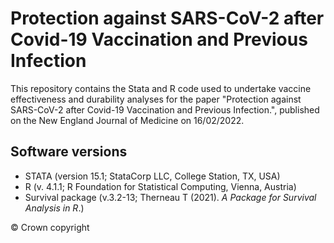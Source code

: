 # Protection against SARS-CoV-2 after Covid-19 Vaccination and Previous Infection

This repository contains the Stata and R code used to undertake vaccine effectiveness and durability analyses for the paper "Protection against SARS-CoV-2 after Covid-19 Vaccination and Previous Infection.", published on the New England Journal of Medicine on 16/02/2022.

## Software versions
- STATA (version 15.1; StataCorp LLC, College Station, TX, USA) 
- R (v. 4.1.1; R Foundation for Statistical Computing, Vienna, Austria) 
- Survival package (v.3.2-13; Therneau T (2021). _A Package for Survival Analysis in R_.)

&copy; Crown copyright
